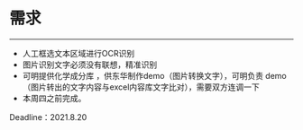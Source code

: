 # 需求

---

- 人工框选文本区域进行OCR识别
-  图片识别文字必须没有联想，精准识别
- 可明提供化学成分库 ，供东华制作demo（图片转换文字），可明负责 demo（图片转出的文字内容与excel内容库文字比对），需要双方连调一下
- 本周四之前完成。

Deadline：2021.8.20